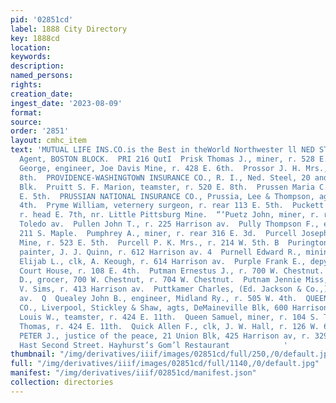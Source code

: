 ```yaml
---
pid: '02851cd'
label: 1888 City Directory
key: 1888cd
location: 
keywords: 
description: 
named_persons: 
rights: 
creation_date: 
ingest_date: '2023-08-09'
format: 
source: 
order: '2851'
layout: cmhc_item
text: 'MUTUAL LIFE INS.CO.is the Best in theWorld Northwester ll NED STEEL, Gen''l
  Agent, BOSTON BLOCK.  PRI 216 QutI  Prisk Thomas J., miner, r. 528 E. 7th.  Pritchard
  George, engineer, Joe Davis Mine, r. 428 E. 6th.  Prossor J. H. Mrs., r. 227 E.
  8th.  PROVIDENCE-WASHINGTOWN INSURANCE CO., R. I., Ned. Steel, 20 and 21 Boston
  Blk.  Pruitt S. F. Marion, teamster, r. 520 E. 8th.  Prussen Maria C. Miss, r. 600
  E. 5th.  PRUSSIAN NATIONAL INSURANCE CO., Prussia, Lee & Thompson, agts, 104 W.
  4th.  Pryme William, veternery surgeon, r. rear 113 E. 5th.  Puckett Jesse B., miner,
  r. head E. 7th, nr. Little Pittsburg Mine.  “‘Puetz John, miner, r. rear 1418 S.
  Toledo av.  Pullen John T., r. 225 Harrison av.  Pully Thompson F., engineer, r.
  211 S. Maple.  Pumphrey A., miner, r. rear 316 E. 3d.  Purcell Joseph, supt, Forepaugh
  Mine, r. 523 E. 5th.  Purcell P. K. Mrs., r. 214 W. 5th. B  Purington George M.,
  painter, J. J. Quinn, r. 612 Harrison av. 4  Purnell Edward R., mining, 141 E. 5th.  Purnell
  Elijab L., clk, A. Keough, r. 614 Harrison av.  Purple Frank E., depy. sheriff,
  Court House, r. 108 E. 4th.  Putman Ernestus J., r. 700 W. Chestnut.  Putman John
  D., grocer, 700 W. Chestnut, r. 704 W. Chestnut.  Putnam Jennie Miss, milliner,
  V. Sims, r. 413 Harrison av.  Puttkamer Charles, (Ed. Jackson & Co.,) r. 219 Harrison
  av.  Q  Quealey John B., engineer, Midland Ry., r. 505 W. 4th.  QUEEN FIRE INSURANCE
  CO., Liverpool, Stickley & Shaw, agts, DeMaineville Blk, 600 Harrison av.  Queen
  Louis W., teamster, r. 424 E. 11th.  Queen Samuel, miner, r. 104 S. Toledo av.  Queen
  Thomas, r. 424 E. 11th.  Quick Allen F., clk, J. W. Hall, r. 126 W. 6th.  QUIGLY
  PETER J., justice of the peace, 21 Union Blk, 425 Harrison av, r. 329 E. 7th.  "106
  Hast Second Street. Hayhurst’s Gom’l Restaurant            '
thumbnail: "/img/derivatives/iiif/images/02851cd/full/250,/0/default.jpg"
full: "/img/derivatives/iiif/images/02851cd/full/1140,/0/default.jpg"
manifest: "/img/derivatives/iiif/02851cd/manifest.json"
collection: directories
---
```

